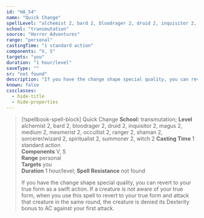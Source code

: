 ```yaml
---
id: "HA_54"
name: "Quick Change"
spellLevel: "alchemist 2, bard 2, bloodrager 2, druid 2, inquisitor 2, magus 2, medium 2, mesmerist 2, occultist 2, ranger 2, shaman 2, sorcerer/wizard 2, spiritualist 2, summoner 2, witch 2"
school: "transmutation"
source: "Horror Adventures"
range: "personal"
castingTime: "1 standard action"
components: "V, S"
targets: "you"
duration: "1 hour/level"
saveType: ""
sr: "not found"
description: "If you have the change shape special quality, you can revert to your true form as a swift action. If a creature is not aware of your true form, when you use this spell to revert to your true form and attack that creature in the same round, the creature is denied its Dexterity bonus to AC against your first attack."
known: false
cssclasses:
  - hide-title
  - hide-properties
---
```


> [!spellbook-spell-block] Quick Change
> **School:** transmutation; **Level** alchemist 2, bard 2, bloodrager 2, druid 2, inquisitor 2, magus 2, medium 2, mesmerist 2, occultist 2, ranger 2, shaman 2, sorcerer/wizard 2, spiritualist 2, summoner 2, witch 2
> **Casting Time** 1 standard action  
> **Components** V, S  
> **Range** personal  
> **Targets** you  
> **Duration** 1 hour/level; **Spell Resistance** not found
> 
> If you have the change shape special quality, you can revert to your true form as a swift action. If a creature is not aware of your true form, when you use this spell to revert to your true form and attack that creature in the same round, the creature is denied its Dexterity bonus to AC against your first attack.